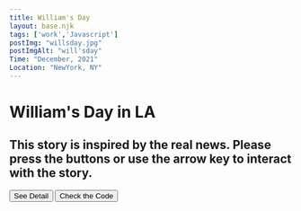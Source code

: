 ```yaml
---
title: William's Day
layout: base.njk
tags: ['work','Javascript']
postImg: "willsday.jpg"
postImgAlt: "will'sday"
Time: "December, 2021"
Location: "NewYork, NY"
---
```

<div class="container p40">
<h1>William's Day in LA<h2>
<h2>This story is inspired by the real news. Please press the buttons or use the arrow key to interact with the story.</h2>
<form>
           <button type="submit" formaction="https://minlync.github.io/WilliamsdayinLA/"class="button1">See Detail</button>
           <button type="submit" formaction="https://editor.p5js.org/minlync/sketches/oAxcI_OsM"class="button1">Check the Code</button>
      </form>
</div>